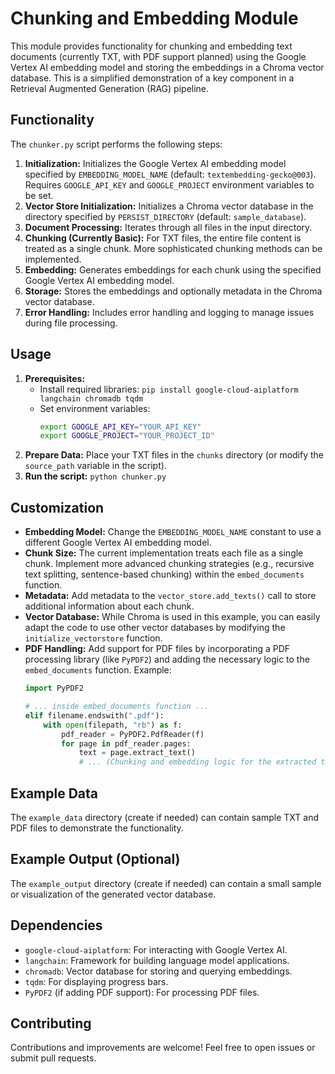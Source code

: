 # Chunking and Embedding Module

This module provides functionality for chunking and embedding text documents (currently TXT, with PDF support planned) using the Google Vertex AI embedding model and storing the embeddings in a Chroma vector database.  This is a simplified demonstration of a key component in a Retrieval Augmented Generation (RAG) pipeline.

## Functionality

The `chunker.py` script performs the following steps:

1. **Initialization:** Initializes the Google Vertex AI embedding model specified by `EMBEDDING_MODEL_NAME` (default: `textembedding-gecko@003`).  Requires `GOOGLE_API_KEY` and `GOOGLE_PROJECT` environment variables to be set.
2. **Vector Store Initialization:** Initializes a Chroma vector database in the directory specified by `PERSIST_DIRECTORY` (default: `sample_database`).
3. **Document Processing:** Iterates through all files in the input directory.
4. **Chunking (Currently Basic):**  For TXT files, the entire file content is treated as a single chunk. More sophisticated chunking methods can be implemented.
5. **Embedding:**  Generates embeddings for each chunk using the specified Google Vertex AI embedding model.
6. **Storage:** Stores the embeddings and optionally metadata in the Chroma vector database.
7. **Error Handling:** Includes error handling and logging to manage issues during file processing.

## Usage

1. **Prerequisites:**
   - Install required libraries: `pip install google-cloud-aiplatform langchain chromadb tqdm`
   - Set environment variables:
     ```bash
     export GOOGLE_API_KEY="YOUR_API_KEY"
     export GOOGLE_PROJECT="YOUR_PROJECT_ID"
     ```
2. **Prepare Data:** Place your TXT files in the `chunks` directory (or modify the `source_path` variable in the script).
3. **Run the script:**  `python chunker.py`

## Customization

* **Embedding Model:** Change the `EMBEDDING_MODEL_NAME` constant to use a different Google Vertex AI embedding model.
* **Chunk Size:**  The current implementation treats each file as a single chunk.  Implement more advanced chunking strategies (e.g., recursive text splitting, sentence-based chunking) within the `embed_documents` function.
* **Metadata:** Add metadata to the `vector_store.add_texts()` call to store additional information about each chunk.
* **Vector Database:**  While Chroma is used in this example, you can easily adapt the code to use other vector databases by modifying the `initialize_vectorstore` function.
* **PDF Handling:**  Add support for PDF files by incorporating a PDF processing library (like `PyPDF2`) and adding the necessary logic to the `embed_documents` function.  Example:
    ```python
    import PyPDF2

    # ... inside embed_documents function ...
    elif filename.endswith(".pdf"):
        with open(filepath, "rb") as f:
            pdf_reader = PyPDF2.PdfReader(f)
            for page in pdf_reader.pages:
                text = page.extract_text()
                # ... (Chunking and embedding logic for the extracted text)
    ```



## Example Data

The `example_data` directory (create if needed) can contain sample TXT and PDF files to demonstrate the functionality.

## Example Output (Optional)

The `example_output` directory (create if needed) can contain a small sample or visualization of the generated vector database.


## Dependencies

- `google-cloud-aiplatform`: For interacting with Google Vertex AI.
- `langchain`:  Framework for building language model applications.
- `chromadb`:  Vector database for storing and querying embeddings.
- `tqdm`:  For displaying progress bars.
- `PyPDF2` (if adding PDF support): For processing PDF files.


## Contributing

Contributions and improvements are welcome!  Feel free to open issues or submit pull requests.
